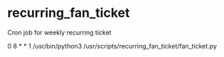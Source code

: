 # recurring_fan_ticket

Cron job for weekly recurring ticket

0 8 * * 1 /usr/bin/python3 /usr/scripts/recurring_fan_ticket/fan_ticket.py
